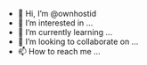 - 👋 Hi, I’m @ownhostid
- 👀 I’m interested in ...
- 🌱 I’m currently learning ...
- 💞️ I’m looking to collaborate on ...
- 📫 How to reach me ...

<!---
ownhostid/ownhostid is a ✨ special ✨ repository because its `README.md` (this file) appears on your GitHub profile.
You can click the Preview link to take a look at your changes.
--->
